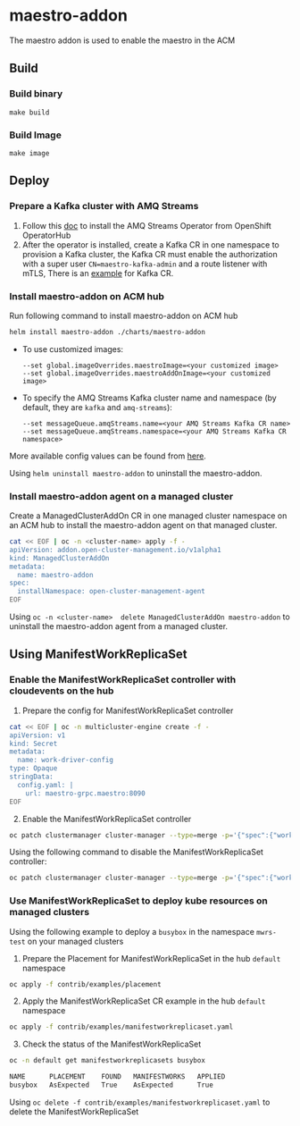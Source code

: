 # maestro-addon

The maestro addon is used to enable the maestro in the ACM

## Build

### Build binary

```
make build
```

### Build Image

```
make image
```

## Deploy

### Prepare a Kafka cluster with AMQ Streams

1. Follow this [doc](https://access.redhat.com/documentation/en-us/red_hat_amq_streams/2.6/html/deploying_and_managing_amq_streams_on_openshift/operator-hub-str#proc-deploying-cluster-operator-hub-str) to install the AMQ Streams Operator from OpenShift OperatorHub
2. After the operator is installed, create a Kafka CR in one namespace to provision a Kafka cluster, the Kafka CR must enable the authorization with a super user `CN=maestro-kafka-admin` and a route listener with mTLS, There is an [example](contrib/examples/kafka-cr.yaml) for Kafka CR.

### Install maestro-addon on ACM hub

Run following command to install maestro-addon on ACM hub

```sh
helm install maestro-addon ./charts/maestro-addon
```

- To use customized images:

  ```
  --set global.imageOverrides.maestroImage=<your customized image>
  --set global.imageOverrides.maestroAddOnImage=<your customized image>
  ```

- To specify the AMQ Streams Kafka cluster name and namespace (by default, they are `kafka` and `amq-streams`):

  ```
  --set messageQueue.amqStreams.name=<your AMQ Streams Kafka CR name>
  --set messageQueue.amqStreams.namespace=<your AMQ Streams Kafka CR namespace>
  ```

More available config values can be found from [here](charts/maestro-addon/values.yaml).

Using `helm uninstall maestro-addon` to uninstall the maestro-addon.

### Install maestro-addon agent on a managed cluster

Create a ManagedClusterAddOn CR in one managed cluster namespace on an ACM hub to install the maestro-addon agent on that managed cluster.

```sh
cat << EOF | oc -n <cluster-name> apply -f -
apiVersion: addon.open-cluster-management.io/v1alpha1
kind: ManagedClusterAddOn
metadata:
  name: maestro-addon
spec:
  installNamespace: open-cluster-management-agent
EOF
```

Using `oc -n <cluster-name>  delete ManagedClusterAddOn maestro-addon` to uninstall the maestro-addon agent from a managed cluster.

## Using ManifestWorkReplicaSet

### Enable the ManifestWorkReplicaSet controller with cloudevents on the hub

1. Prepare the config for ManifestWorkReplicaSet controller

```sh
cat << EOF | oc -n multicluster-engine create -f -
apiVersion: v1
kind: Secret
metadata:
  name: work-driver-config
type: Opaque
stringData:
  config.yaml: |
    url: maestro-grpc.maestro:8090
EOF
```

2. Enable the ManifestWorkReplicaSet controller

```sh
oc patch clustermanager cluster-manager --type=merge -p='{"spec":{"workConfiguration":{"workDriver":"grpc","featureGates":[{"feature":"CloudEventsDrivers","mode":"Enable"},{"feature":"ManifestWorkReplicaSet","mode":"Enable"}]}}}'
```

Using the following command to disable the ManifestWorkReplicaSet controller:

```sh
oc patch clustermanager cluster-manager --type=merge -p='{"spec":{"workConfiguration":{"featureGates":[{"feature":"CloudEventsDrivers","mode":"Disable"},{"feature":"ManifestWorkReplicaSet","mode":"Disable"}]}}}'
```

### Use ManifestWorkReplicaSet to deploy kube resources on managed clusters

Using the following example to deploy a `busybox` in the namespace `mwrs-test` on your managed clusters

1. Prepare the Placement for ManifestWorkReplicaSet in the hub `default` namespace

```sh
oc apply -f contrib/examples/placement
```

2. Apply the ManifestWorkReplicaSet CR example in the hub `default` namespace

```sh
oc apply -f contrib/examples/manifestworkreplicaset.yaml
```

3. Check the status of the ManifestWorkReplicaSet

```sh
oc -n default get manifestworkreplicasets busybox

NAME      PLACEMENT    FOUND   MANIFESTWORKS   APPLIED
busybox   AsExpected   True    AsExpected      True
```

Using `oc delete -f contrib/examples/manifestworkreplicaset.yaml` to delete the ManifestWorkReplicaSet

